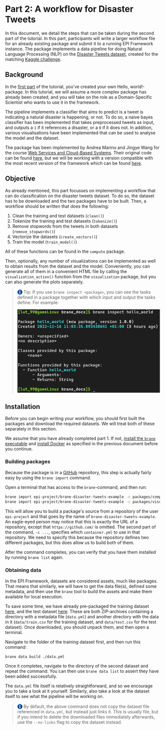 # Part 2: A workflow for Disaster Tweets
In this document, we detail the steps that can be taken during the second part of the tutorial. In this part, participants will write a larger workflow file for an already existing package and submit it to a running EPI Framework instance. The package implements a data pipeline for doing Natural Language Processing (NLP) on the [Disaster Tweets dataset](https://www.openml.org/search?type=data&status=active&id=43395&sort=runs), created for the matching [Kaggle challenge](https://www.kaggle.com/competitions/nlp-getting-started).


## Background
In the [first part](./p1_hello_world.md) of the tutorial, you've created your own Hello, world!-package. In this tutorial, we will assume a more complex package has already been created, and you will take on the role as a Domain-Specific Scientist who wants to use it in the framework.

The pipeline implements a classifier that aims to predict is a tweet is indicating a natural disaster is happening, or not. To do so, a naive bayes classifier has been implemented that takes preprocessed tweets as input, and outputs a `1` if it references a disaster, or a `0` if it does not. In addition, various visualisations have been implemented that can be used to analyse the model and the dataset.

The package has been implemented by Andrea Marino and Jingye Wang for the course [Web Services and Cloud-Based Systems](https://studiegids.uva.nl/xmlpages/page/2021-2022/zoek-vak/vak/89328). Their original code can be found [here](https://github.com/marinoandrea/disaster-tweets-brane), but we will be working with a version compatible with the most recent version of the framework which can be found [here](https://github.com/epi-project/brane-disaster-tweets-example).


## Objective
As already mentioned, this part focusses on implementing a workflow that can do classification on the disaster tweets dataset. To do so, the dataset has to be downloaded and the two packages have to be built. Then, a workflow should be written that does the following:
1. Clean the training and test datasets (`clean()`)
2. Tokenize the training and test datasets (`tokenize()`)
3. Remove stopwords from the tweets in both datasets (`remove_stopwords()`)
4. Vectorize the datasets (`create_vectors()`)
5. Train the model (`train_model()`)

All of these functions can be found in the `compute` package.

Then, optionally, any number of visualizations can be implemented as well to obtain results from the dataset and the model. Conveniently, you can generate all of them in a convenient HTML file by calling the `visualization_action()` function from the `visualization` package, but you can also generate the plots separately.

> <img src="../../../assets/img/info.png" alt="info" width="16" style="margin-top: 3px; margin-bottom: -3px"/> Tip: If you use `brane inspect <package>`, you can see the tasks defined in a package together with which input and output the tasks define. For example:
> 
> <img src="./img/inspect.png" alt="Successfully built version 1.0.0 of container (ECU) package hello_world." width=500/>


## Installation
Before you can begin writing your workflow, you should first built the packages and download the required datasets. We will treat both of these separately in this section.

We assume that you have already completed part 1. If not, [install the `brane` executable](./p1_hello_world.md#installation) and [install Docker](./p1_hello_world.md#building-a-package) as specified in the previous document before you continue.

### Building packages
Because the package is in a [GitHub](https://github.com) repository, this step is actually fairly easy by using the `brane import` command.

Open a terminal that has access to the `brane`-command, and then run:
```bash
brane import epi-project/brane-disaster-tweets-example -c packages/compute/container.yml
brane import epi-project/brane-disaster-tweets-example -c packages/visualization/container.yml
```

This will allow you to build a package's source from a repository of the user `epi-project` and that goes by the name of `brane-disaster-tweets-example`. An eagle-eyed person may notice that this is exactly the URL of a repository, except that `https://github.com/` is omitted. The second part of the command, `-c ...`, specifies which `container.yml` to use in that repository. We need to specify this because the repository defines two different packages, but this does allow us to build both of them.

After the command completes, you can verify that you have them installed by running `brane list` again.

### Obtaining data
In the EPI Framework, datasets are considered assets, much like packages. That means that similarly, we will have to get the data file(s), defined some metadata, and then use the `brane` tool to build the assets and make them available for local execution.

To save some time, we have already pre-packaged the training dataset [here](./data/train.zip), and the test dataset [here](./data/test.zip). These are both ZIP-archives containing a directory with a metadata file (`data.yml`) and another directory with the data in it (`data/train.csv` for the training dataset, and `data/test.csv` for the test dataset). Once downloaded, you should unpack them, and then open a terminal.

Navigate to the folder of the training dataset first, and then run this command:
```bash
brane data build ./data.yml
```
Once it completes, navigate to the directory of the second dataset and repeat the command. You can then use `brane data list` to assert they have been added successfully.

The `data.yml` file itself is relatively straightforward, and so we encourage you to take a look at it yourself. Similarly, also take a look at the dataset itself to see what the pipeline will be working on.

> <img src="../../../assets/img/info.png" alt="info" width="16" style="margin-top: 3px; margin-bottom: -3px"/> By default, the above command does not copy the dataset file referenced in `data.yml`, but instead just links it. This is usually file, but if you intend to delete the downloaded files immediately afterwards, use the `--no-links` flag to copy the dataset instead.


## 
